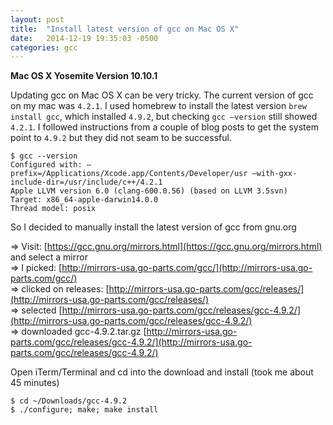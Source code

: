 ```yaml
---
layout: post
title:  "Install latest version of gcc on Mac OS X"
date:   2014-12-19 19:35:03 -0500
categories: gcc
---
```


**Mac OS X Yosemite Version 10.10.1**

Updating gcc on Mac OS X can be very tricky. The current version of gcc on my mac was `4.2.1`. I used homebrew to install the latest version `brew install gcc`, which installed `4.9.2`, but checking `gcc —version` still showed `4.2.1`. I followed instructions from a couple of blog posts to get the system point to `4.9.2` but they did not seam to be successful.

```
$ gcc --version
Configured with: —prefix=/Applications/Xcode.app/Contents/Developer/usr —with-gxx-include-dir=/usr/include/c++/4.2.1
Apple LLVM version 6.0 (clang-600.0.56) (based on LLVM 3.5svn)
Target: x86_64-apple-darwin14.0.0
Thread model: posix
```

So I decided to manually install the latest version of gcc from gnu.org

=> Visit: [https://gcc.gnu.org/mirrors.html](https://gcc.gnu.org/mirrors.html) and select a mirror <br/>
=> I picked: [http://mirrors-usa.go-parts.com/gcc/](http://mirrors-usa.go-parts.com/gcc/) <br/>
=> clicked on releases: [http://mirrors-usa.go-parts.com/gcc/releases/](http://mirrors-usa.go-parts.com/gcc/releases/) <br/>
=> selected [http://mirrors-usa.go-parts.com/gcc/releases/gcc-4.9.2/](http://mirrors-usa.go-parts.com/gcc/releases/gcc-4.9.2/) <br/>
=> downloaded gcc-4.9.2.tar.gz [http://mirrors-usa.go-parts.com/gcc/releases/gcc-4.9.2/](http://mirrors-usa.go-parts.com/gcc/releases/gcc-4.9.2/) <br/>

Open iTerm/Terminal and cd into the download and install (took me about 45 minutes)

```
$ cd ~/Downloads/gcc-4.9.2
$ ./configure; make; make install
```
